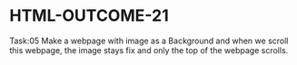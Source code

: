 # HTML-OUTCOME-21
Task:05 Make a webpage with image as a Background and  when we scroll this webpage, the image stays fix and  only the top of the webpage scrolls.
